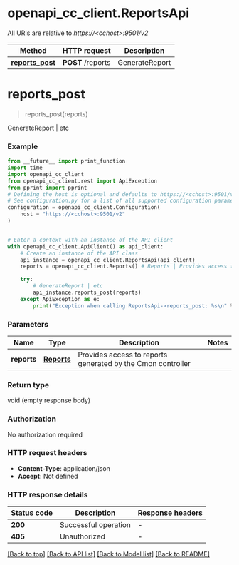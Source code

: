 # openapi_cc_client.ReportsApi

All URIs are relative to *https://&lt;cchost&gt;:9501/v2*

Method | HTTP request | Description
------------- | ------------- | -------------
[**reports_post**](ReportsApi.md#reports_post) | **POST** /reports | GenerateReport | etc


# **reports_post**
> reports_post(reports)

GenerateReport | etc

### Example

```python
from __future__ import print_function
import time
import openapi_cc_client
from openapi_cc_client.rest import ApiException
from pprint import pprint
# Defining the host is optional and defaults to https://<cchost>:9501/v2
# See configuration.py for a list of all supported configuration parameters.
configuration = openapi_cc_client.Configuration(
    host = "https://<cchost>:9501/v2"
)


# Enter a context with an instance of the API client
with openapi_cc_client.ApiClient() as api_client:
    # Create an instance of the API class
    api_instance = openapi_cc_client.ReportsApi(api_client)
    reports = openapi_cc_client.Reports() # Reports | Provides access to reports generated by the Cmon controller

    try:
        # GenerateReport | etc
        api_instance.reports_post(reports)
    except ApiException as e:
        print("Exception when calling ReportsApi->reports_post: %s\n" % e)
```

### Parameters

Name | Type | Description  | Notes
------------- | ------------- | ------------- | -------------
 **reports** | [**Reports**](Reports.md)| Provides access to reports generated by the Cmon controller | 

### Return type

void (empty response body)

### Authorization

No authorization required

### HTTP request headers

 - **Content-Type**: application/json
 - **Accept**: Not defined

### HTTP response details
| Status code | Description | Response headers |
|-------------|-------------|------------------|
**200** | Successful operation |  -  |
**405** | Unauthorized |  -  |

[[Back to top]](#) [[Back to API list]](../README.md#documentation-for-api-endpoints) [[Back to Model list]](../README.md#documentation-for-models) [[Back to README]](../README.md)

